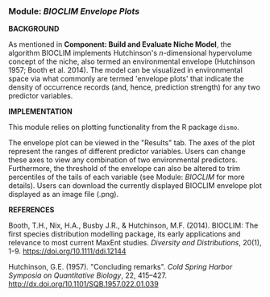### **Module:** ***BIOCLIM Envelope Plots*** 

**BACKGROUND**  

As mentioned in **Component: Build and Evaluate Niche Model**, the algorithm BIOCLIM implements Hutchinson's *n*-dimensional hypervolume concept of the niche, also termed an environmental envelope (Hutchinson 1957; Booth et al. 2014). The model can be visualized in environmental space via what commonly are termed 'envelope plots' that indicate the density of occurrence records (and, hence, prediction strength) for any two predictor variables.

**IMPLEMENTATION** 

This module relies on plotting functionality from the R package `dismo`.

The envelope plot can be viewed in the "Results" tab. The axes of the plot represent the ranges of different predictor variables. Users can change these axes to view any combination of two environmental predictors. Furthermore, the threshold of the envelope can also be altered to trim percentiles of the tails of each variable (see Module: *BIOCLIM* for more details). Users can download the currently displayed BIOCLIM envelope plot displayed as an image file (.png).

**REFERENCES**

Booth, T.H., Nix, H.A., Busby J.R., & Hutchinson, M.F. (2014). BIOCLIM: The first species distribution modelling package, its early applications and relevance to most current MaxEnt studies. *Diversity and Distributions*, 20(1), 1-9. <a href="https://doi.org/10.1111/ddi.12144" target="_blank">https://doi.org/10.1111/ddi.12144</a>

Hutchinson, G.E. (1957). "Concluding remarks". *Cold Spring Harbor Symposia on Quantitative Biology*, 22, 415–427. <a href="http://dx.doi.org/10.1101/SQB.1957.022.01.039" target="_blank">http://dx.doi.org/10.1101/SQB.1957.022.01.039</a> 
